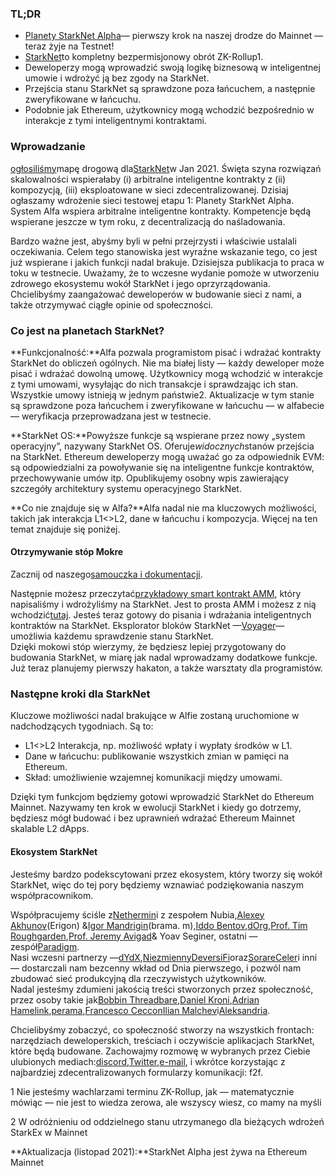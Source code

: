 ### **TL;DR**

* [Planety StarkNet Alpha](https://voyager.online/)— pierwszy krok na naszej drodze do Mainnet — teraz żyje na Testnet!
* [StarkNet](https://starkware.co/product/starknet/)to kompletny bezpermisjonowy obrót ZK-Rollup1.
* Deweloperzy mogą wprowadzić swoją logikę biznesową w inteligentnej umowie i wdrożyć ją bez zgody na StarkNet.
* Przejścia stanu StarkNet są sprawdzone poza łańcuchem, a następnie zweryfikowane w łańcuchu.
* Podobnie jak Ethereum, użytkownicy mogą wchodzić bezpośrednio w interakcje z tymi inteligentnymi kontraktami.

### **Wprowadzanie**

[ogłosiliśmy](https://medium.com/starkware/on-the-road-to-starknet-a-permissionless-stark-powered-l2-zk-rollup-83be53640880)mapę drogową dla[StarkNet](https://starkware.co/product/starknet/)w Jan 2021. Święta szyna rozwiązań skalowalności wspierałaby (i) arbitralne inteligentne kontrakty z (ii) kompozycją, (iii) eksploatowane w sieci zdecentralizowanej. Dzisiaj ogłaszamy wdrożenie sieci testowej etapu 1: Planety StarkNet Alpha. System Alfa wspiera arbitralne inteligentne kontrakty. Kompetencje będą wspierane jeszcze w tym roku, z decentralizacją do naśladowania.

Bardzo ważne jest, abyśmy byli w pełni przejrzysti i właściwie ustalali oczekiwania. Celem tego stanowiska jest wyraźne wskazanie tego, co jest już wspierane i jakich funkcji nadal brakuje. Dzisiejsza publikacja to praca w toku w testnecie. Uważamy, że to wczesne wydanie pomoże w utworzeniu zdrowego ekosystemu wokół StarkNet i jego oprzyrządowania. Chcielibyśmy zaangażować deweloperów w budowanie sieci z nami, a także otrzymywać ciągłe opinie od społeczności.

### **Co jest na planetach StarkNet?**

**Funkcjonalność:**Alfa pozwala programistom pisać i wdrażać kontrakty StarkNet do obliczeń ogólnych. Nie ma białej listy — każdy deweloper może pisać i wdrażać dowolną umowę. Użytkownicy mogą wchodzić w interakcje z tymi umowami, wysyłając do nich transakcje i sprawdzając ich stan. Wszystkie umowy istnieją w jednym państwie2. Aktualizacje w tym stanie są sprawdzone poza łańcuchem i zweryfikowane w łańcuchu — w alfabecie — weryfikacja przeprowadzana jest w testnecie.

**StarkNet OS:**Powyższe funkcje są wspierane przez nowy „system operacyjny”, nazywany StarkNet OS. Oferuje*widocznych*stanów przejścia na StarkNet. Ethereum deweloperzy mogą uważać go za odpowiednik EVM: są odpowiedzialni za powoływanie się na inteligentne funkcje kontraktów, przechowywanie umów itp. Opublikujemy osobny wpis zawierający szczegóły architektury systemu operacyjnego StarkNet.

**Co nie znajduje się w Alfa?**Alfa nadal nie ma kluczowych możliwości, takich jak interakcja L1<>L2, dane w łańcuchu i kompozycja. Więcej na ten temat znajduje się poniżej.

#### **Otrzymywanie stóp Mokre**

Zacznij od naszego[samouczka i dokumentacji](https://www.cairo-lang.org/docs/hello_starknet/).

Następnie możesz przeczytać[przykładowy smart kontrakt AMM](http://cairo-lang.org/docs/hello_starknet/amm.html), który napisaliśmy i wdrożyliśmy na StarkNet. Jest to prosta AMM i możesz z nią wchodzić[tutaj](https://starkware-amm-demo.netlify.app/swap). Jesteś teraz gotowy do pisania i wdrażania inteligentnych kontraktów na StarkNet. Eksplorator bloków StarkNet —[Voyager](https://voyager.online/)— umożliwia każdemu sprawdzenie stanu StarkNet.\
Dzięki mokowi stóp wierzymy, że będziesz lepiej przygotowany do budowania StarkNet, w miarę jak nadal wprowadzamy dodatkowe funkcje. Już teraz planujemy pierwszy hakaton, a także warsztaty dla programistów.

### **Następne kroki dla StarkNet**

Kluczowe możliwości nadal brakujące w Alfie zostaną uruchomione w nadchodzących tygodniach. Są to:

* L1<>L2 Interakcja, np. możliwość wpłaty i wypłaty środków w L1.
* Dane w łańcuchu: publikowanie wszystkich zmian w pamięci na Ethereum.
* Skład: umożliwienie wzajemnej komunikacji między umowami.

Dzięki tym funkcjom będziemy gotowi wprowadzić StarkNet do Ethereum Mainnet. Nazywamy ten krok w ewolucji StarkNet i kiedy go dotrzemy, będziesz mógł budować i bez uprawnień wdrażać Ethereum Mainnet skalable L2 dApps.

#### **Ekosystem StarkNet**

Jesteśmy bardzo podekscytowani przez ekosystem, który tworzy się wokół StarkNet, więc do tej pory będziemy wznawiać podziękowania naszym współpracownikom.

Współpracujemy ściśle z[Nethermin](https://twitter.com/nethermindeth)i z zespołem Nubia,[Alexey Akhunov](https://twitter.com/realLedgerwatch)(Erigon) &[Igor Mandrigin](https://twitter.com/mandrigin)(brama. m),[Iddo Bentov](https://www.cs.cornell.edu/~iddo/),[dOrg](https://twitter.com/dOrg_tech),[Prof. Tim Roughgarden](https://twitter.com/algo_class),[Prof. Jeremy Avigad](https://www.andrew.cmu.edu/user/avigad/)& Yoav Seginer, ostatni — zespół[Paradigm](https://twitter.com/paradigm).\
Nasi wczesni partnerzy —[dYdX](https://twitter.com/dydxprotocol),[Niezmienny](https://twitter.com/Immutable)[DeversiFi](https://twitter.com/deversifi)oraz[Sorare](https://twitter.com/SorareHQ)[Celer](https://twitter.com/CelerNetwork)i inni — dostarczali nam bezcenny wkład od Dnia pierwszego, i pozwól nam zbudować sieć produkcyjną dla rzeczywistych użytkowników.\
Nadal jesteśmy zdumieni jakością treści stworzonych przez społeczność, przez osoby takie jak[Bobbin Threadbare](https://twitter.com/bobbinth),[Daniel Kroni](https://github.com/danielkroeni/cairo-playground/blob/main/anon-bank/README.md),[Adrian Hamelink](https://twitter.com/adr1anh),[perama](https://twitter.com/eth_worm),[Francesco Ceccon](https://twitter.com/ceccon_me)[Ilian Malchev](http://twitter.com/imalchev)i[Aleksandria](https://blockchainpartner.fr/).

Chcielibyśmy zobaczyć, co społeczność stworzy na wszystkich frontach: narzędziach deweloperskich, treściach i oczywiście aplikacjach StarkNet, które będą budowane. Zachowajmy rozmowę w wybranych przez Ciebie ulubionych mediach:[discord](https://discord.gg/uJ9HZTUk2Y),[Twitter](https://twitter.com/CairoLang),[e-mail](mailto:info@starkware.co), i wkrótce korzystając z najbardziej zdecentralizowanych formularzy komunikacji: f2f.

1 Nie jesteśmy wachlarzami terminu ZK-Rollup, jak — matematycznie mówiąc — nie jest to wiedza zerowa, ale wszyscy wiesz, co mamy na myśli

2 W odróżnieniu od oddzielnego stanu utrzymanego dla bieżących wdrożeń StarkEx w Mainnet

**Aktualizacja (listopad 2021):**StarkNet Alpha jest żywa na Ethereum Mainnet